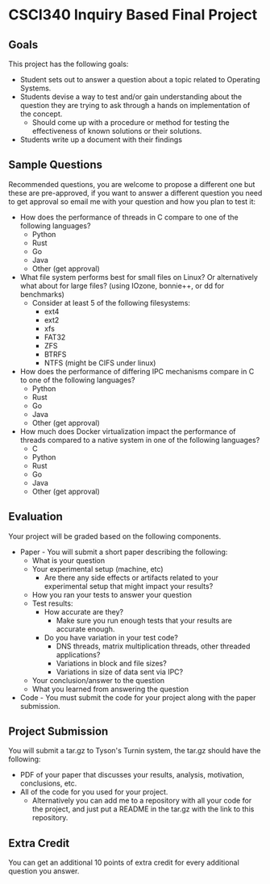 # CSCI340 Inquiry Based Final Project

## Goals
This project has the following goals:

* Student sets out to answer a question about a topic related to Operating Systems. 
* Students devise a way to test and/or gain understanding about the question they are trying to ask through a hands on implementation of the concept.
	* Should come up with a procedure or method for testing the effectiveness of known solutions or their solutions.
* Students write up a document with their findings


## Sample Questions
Recommended questions, you are welcome to propose a different one but these are pre-approved, if you want to answer a different question you need to get approval so email me with your question and how you plan to test it:

* How does the performance of threads in C compare to one of the following languages?
	* Python
	* Rust
	* Go
	* Java
	* Other (get approval)
* What file system performs best for small files on Linux? Or alternatively what about for large files? (using IOzone, bonnie++, or dd for benchmarks) 
	* Consider at least 5 of the following filesystems:
		* ext4
		* ext2
		* xfs
		* FAT32
		* ZFS
		* BTRFS
		* NTFS (might be CIFS under linux)
* How does the performance of differing IPC mechanisms compare in C to one of the following languages?
	* Python
	* Rust
	* Go
	* Java
	* Other (get approval)
* How much does Docker virtualization impact the performance of threads compared to a native system in one of the following languages?
	* C
	* Python
	* Rust
	* Go
	* Java
	* Other (get approval)

## Evaluation

Your project will be graded based on the following components.

* Paper - You will submit a short paper describing the following:
	* What is your question
	* Your experimental setup (machine, etc)
		* Are there any side effects or artifacts related to your experimental setup that might impact your results?
	* How you ran your tests to answer your question
	* Test results:
		* How accurate are they? 
			* Make sure you run enough tests that your results are accurate enough. 
		* Do you have variation in your test code? 
			* DNS threads, matrix multiplication threads, other threaded applications?
			* Variations in block and file sizes?
			* Variations in size of data sent via IPC?
	* Your conclusion/answer to the question
	* What you learned from answering the question
* Code - You must submit the code for your project along with the paper submission. 

## Project Submission

You will submit a tar.gz to Tyson's Turnin system, the tar.gz should have the following:

* PDF of your paper that discusses your results, analysis, motivation, conclusions, etc. 
* All of the code for you used for your project. 
	* Alternatively you can add me to a repository with all your code for the project, and just put a README in the tar.gz with the link to this repository. 
	
## Extra Credit

You can get an additional 10 points of extra credit for every additional question you answer. 
